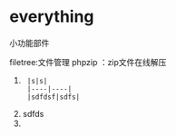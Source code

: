 ﻿# everything
小功能部件

filetree:文件管理
phpzip	：zip文件在线解压

1. 
        |s|s|
        |----|----|
        |sdfdsf|sdfs|
1. 
    sdfds
1.
